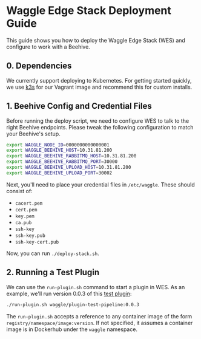 # Waggle Edge Stack Deployment Guide

This guide shows you how to deploy the Waggle Edge Stack (WES) and configure to work with a Beehive.

## 0. Dependencies

We currently support deploying to Kubernetes. For getting started quickly, we use [k3s](https://k3s.io) for our Vagrant image and recommend this for custom installs.

## 1. Beehive Config and Credential Files

Before running the deploy script, we need to configure WES to talk to the right Beehive endpoints. Please tweak the following configuration to match your Beehive's setup.

```sh
export WAGGLE_NODE_ID=0000000000000001
export WAGGLE_BEEHIVE_HOST=10.31.81.200
export WAGGLE_BEEHIVE_RABBITMQ_HOST=10.31.81.200
export WAGGLE_BEEHIVE_RABBITMQ_PORT=30000
export WAGGLE_BEEHIVE_UPLOAD_HOST=10.31.81.200
export WAGGLE_BEEHIVE_UPLOAD_PORT=30002
```

Next, you'll need to place your credential files in `/etc/waggle`. These should consist of:
* `cacert.pem`
* `cert.pem`
* `key.pem`
* `ca.pub`
* `ssh-key`
* `ssh-key.pub`
* `ssh-key-cert.pub`

Now, you can run `./deploy-stack.sh`.

## 2. Running a Test Plugin

We can use the `run-plugin.sh` command to start a plugin in WES. As an example, we'll run version 0.0.3 of this [test plugin](https://github.com/waggle-sensor/plugin-test-pipeline):

```sh
./run-plugin.sh waggle/plugin-test-pipeline:0.0.3
```

The `run-plugin.sh` accepts a reference to any container image of the form `registry/namespace/image:version`. If not specified, it assumes a container image is in Dockerhub under the `waggle` namespace.
